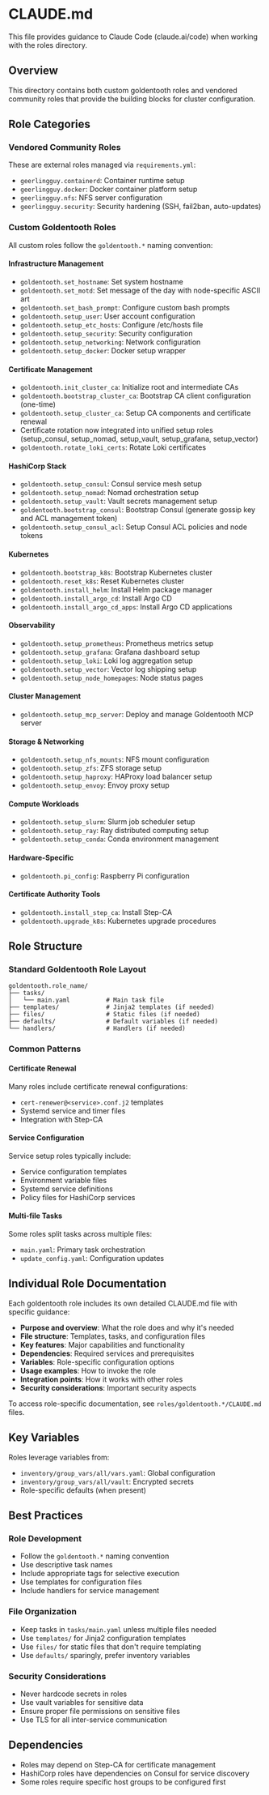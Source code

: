 # CLAUDE.md

This file provides guidance to Claude Code (claude.ai/code) when working with the roles directory.

## Overview

This directory contains both custom goldentooth roles and vendored community roles that provide the building blocks for cluster configuration.

## Role Categories

### Vendored Community Roles
These are external roles managed via `requirements.yml`:
- `geerlingguy.containerd`: Container runtime setup
- `geerlingguy.docker`: Docker container platform setup
- `geerlingguy.nfs`: NFS server configuration
- `geerlingguy.security`: Security hardening (SSH, fail2ban, auto-updates)

### Custom Goldentooth Roles
All custom roles follow the `goldentooth.*` naming convention:

#### Infrastructure Management
- `goldentooth.set_hostname`: Set system hostname
- `goldentooth.set_motd`: Set message of the day with node-specific ASCII art
- `goldentooth.set_bash_prompt`: Configure custom bash prompts
- `goldentooth.setup_user`: User account configuration
- `goldentooth.setup_etc_hosts`: Configure /etc/hosts file
- `goldentooth.setup_security`: Security configuration
- `goldentooth.setup_networking`: Network configuration
- `goldentooth.setup_docker`: Docker setup wrapper

#### Certificate Management
- `goldentooth.init_cluster_ca`: Initialize root and intermediate CAs
- `goldentooth.bootstrap_cluster_ca`: Bootstrap CA client configuration (one-time)
- `goldentooth.setup_cluster_ca`: Setup CA components and certificate renewal
- Certificate rotation now integrated into unified setup roles (setup_consul, setup_nomad, setup_vault, setup_grafana, setup_vector)
- `goldentooth.rotate_loki_certs`: Rotate Loki certificates

#### HashiCorp Stack
- `goldentooth.setup_consul`: Consul service mesh setup
- `goldentooth.setup_nomad`: Nomad orchestration setup
- `goldentooth.setup_vault`: Vault secrets management setup
- `goldentooth.bootstrap_consul`: Bootstrap Consul (generate gossip key and ACL management token)
- `goldentooth.setup_consul_acl`: Setup Consul ACL policies and node tokens

#### Kubernetes
- `goldentooth.bootstrap_k8s`: Bootstrap Kubernetes cluster
- `goldentooth.reset_k8s`: Reset Kubernetes cluster
- `goldentooth.install_helm`: Install Helm package manager
- `goldentooth.install_argo_cd`: Install Argo CD
- `goldentooth.install_argo_cd_apps`: Install Argo CD applications

#### Observability
- `goldentooth.setup_prometheus`: Prometheus metrics setup
- `goldentooth.setup_grafana`: Grafana dashboard setup
- `goldentooth.setup_loki`: Loki log aggregation setup
- `goldentooth.setup_vector`: Vector log shipping setup
- `goldentooth.setup_node_homepages`: Node status pages

#### Cluster Management
- `goldentooth.setup_mcp_server`: Deploy and manage Goldentooth MCP server

#### Storage & Networking
- `goldentooth.setup_nfs_mounts`: NFS mount configuration
- `goldentooth.setup_zfs`: ZFS storage setup
- `goldentooth.setup_haproxy`: HAProxy load balancer setup
- `goldentooth.setup_envoy`: Envoy proxy setup

#### Compute Workloads
- `goldentooth.setup_slurm`: Slurm job scheduler setup
- `goldentooth.setup_ray`: Ray distributed computing setup
- `goldentooth.setup_conda`: Conda environment management

#### Hardware-Specific
- `goldentooth.pi_config`: Raspberry Pi configuration

#### Certificate Authority Tools
- `goldentooth.install_step_ca`: Install Step-CA
- `goldentooth.upgrade_k8s`: Kubernetes upgrade procedures

## Role Structure

### Standard Goldentooth Role Layout
```
goldentooth.role_name/
├── tasks/
│   └── main.yaml          # Main task file
├── templates/             # Jinja2 templates (if needed)
├── files/                 # Static files (if needed)
├── defaults/              # Default variables (if needed)
└── handlers/              # Handlers (if needed)
```

### Common Patterns

#### Certificate Renewal
Many roles include certificate renewal configurations:
- `cert-renewer@<service>.conf.j2` templates
- Systemd service and timer files
- Integration with Step-CA

#### Service Configuration
Service setup roles typically include:
- Service configuration templates
- Environment variable files
- Systemd service definitions
- Policy files for HashiCorp services

#### Multi-file Tasks
Some roles split tasks across multiple files:
- `main.yaml`: Primary task orchestration
- `update_config.yaml`: Configuration updates

## Individual Role Documentation

Each goldentooth role includes its own detailed CLAUDE.md file with specific guidance:

- **Purpose and overview**: What the role does and why it's needed
- **File structure**: Templates, tasks, and configuration files
- **Key features**: Major capabilities and functionality
- **Dependencies**: Required services and prerequisites
- **Variables**: Role-specific configuration options
- **Usage examples**: How to invoke the role
- **Integration points**: How it works with other roles
- **Security considerations**: Important security aspects

To access role-specific documentation, see `roles/goldentooth.*/CLAUDE.md` files.

## Key Variables

Roles leverage variables from:
- `inventory/group_vars/all/vars.yaml`: Global configuration
- `inventory/group_vars/all/vault`: Encrypted secrets
- Role-specific defaults (when present)

## Best Practices

### Role Development
- Follow the `goldentooth.*` naming convention
- Use descriptive task names
- Include appropriate tags for selective execution
- Use templates for configuration files
- Include handlers for service management

### File Organization
- Keep tasks in `tasks/main.yaml` unless multiple files needed
- Use `templates/` for Jinja2 configuration templates
- Use `files/` for static files that don't require templating
- Use `defaults/` sparingly, prefer inventory variables

### Security Considerations
- Never hardcode secrets in roles
- Use vault variables for sensitive data
- Ensure proper file permissions on sensitive files
- Use TLS for all inter-service communication

## Dependencies

- Roles may depend on Step-CA for certificate management
- HashiCorp roles have dependencies on Consul for service discovery
- Some roles require specific host groups to be configured first